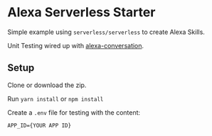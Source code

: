# Alexa Serverless Starter

Simple example using `serverless/serverless` to create Alexa Skills.

Unit Testing wired up with [alexa-conversation](https://www.npmjs.com/package/alexa-conversation).

## Setup

Clone or download the zip.

Run `yarn install` or `npm install`

Create a `.env` file for testing with the content:

```
APP_ID={YOUR APP ID}
```
